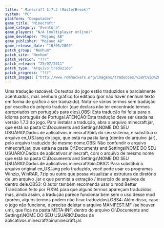 ```yaml
---
title: " Minecraft 1.7.3 (MasterBreak)"
system: "PC"
platform: "Computador"
game_title: "Minecraft"
game_category: "Aventura"
game_players: "N/A (multiplayer online)"
game_developer: "Mojang AB"
game_publisher: "Mojang AB"
game_release_date: "10/05/2009"
patch_group: "Nenhum"
patch_site: "Nenhum"
patch_version: "???"
patch_release: "25/07/2011"
patch_type: "Arquivo traduzido"
patch_progress: "???"
patch_images: ["http://www.romhackers.org/imagens/traducoes/%5BPC%5D%20Minecraft%20-%20MasterBreak%20-%201.png","http://www.romhackers.org/imagens/traducoes/%5BPC%5D%20Minecraft%20-%20MasterBreak%20-%202.png","http://www.romhackers.org/imagens/traducoes/%5BPC%5D%20Minecraft%20-%20MasterBreak%20-%203.png"]
---
```

Uma tradução razoável. Os textos do jogo estão traduzidos e parcialmente acentuados, mas nenhum gráfico foi editado (por não haver nenhum texto em forma de gráfico a ser traduzido). Nota-se vários termos sem tradução por escolha do próprio tradutor (que declara não ter encontrado termos apropriados em português para eles).OBS: Esta tradução foi feita para o idioma português de Portugal.ATENÇÃO:Esta tradução deve ser usada na versão 1.7.3 do jogo. Para instalar a tradução, abra o arquivo minecraft.jar, que está na pasta C:\Documents and Settings\NOME DO SEU USUÁRIO\Dados de aplicativos\.minecraft\bin\ do seu sistema, e substitua o arquivo en_US.lang do jogo, que está na pasta lang (dentro do arquivo .jar), pelo arquivo traduzido de mesmo nome.OBS: Não confundir o arquivo minecraft.jar, que está na pasta C:\Documents and Settings\NOME DO SEU USUÁRIO\Dados de aplicativos\.minecraft\, com o arquivo de mesmo nome que está na pasta C:\Documents and Settings\NOME DO SEU USUÁRIO\Dados de aplicativos\.minecraft\bin\.OBS2: Para substituir o arquivo original en_US.lang pelo traduzido, você pode usar os programas Winzip, WinRAR, 7zip ou outro que possa visualizar a estrutura de diretório de um arquivo .jar e que permita a extração / inserção de arquivos de dentro dele.OBS3: O autor também recomenda usar o mod Better Translation feito por FIX94 para que alguns termos apareçam traduzidos, mas, ainda assim, a tradução parece funcionar bem sem o uso desse mod (porém, alguns termos podem não ficar traduzidos).OBS4: Além disso, caso o jogo não funcione, é preciso deletar o arquivo MANIFEST.MF (se houver um), que fica na pasta META-INF, dentro do arquivo C:\Documents and Settings\NOME DO SEU USUÁRIO\Dados de aplicativos\.minecraft\bin\minecraft.jar.
